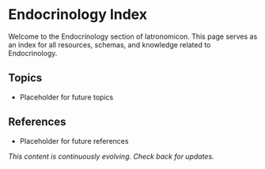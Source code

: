# Endocrinology Index

Welcome to the Endocrinology section of Iatronomicon. This page serves as an index for all resources, schemas, and knowledge related to Endocrinology.

## Topics
- Placeholder for future topics

## References
- Placeholder for future references

*This content is continuously evolving. Check back for updates.*
